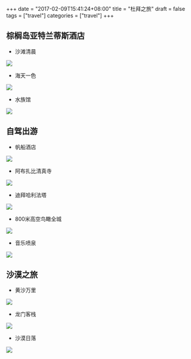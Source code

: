 +++
date = "2017-02-09T15:41:24+08:00"
title = "杜拜之旅"
draft = false
tags = ["travel"]
categories = ["travel"]
+++

## 棕榈岛亚特兰蒂斯酒店

- 沙滩清晨

![](../../../blog/dubai/IMG_8702.png)

- 海天一色

![](../../../blog/dubai/IMG_8752.png)

- 水族馆

![](../../../blog/dubai/IMG_8716.png)

## 自驾出游

- 帆船酒店

![](../../../blog/dubai/IMG_8868.png)

- 阿布扎比清真寺

![](../../../blog/dubai/IMG_0010.png)

- 迪拜哈利法塔

![](../../../blog/dubai/IMG_9785.png)

- 800米高空鸟瞰全城

![](../../../blog/dubai/IMG_9726.png)

- 音乐喷泉

![](../../../blog/dubai/IMG_9753.png)

## 沙漠之旅

- 黄沙万里

![](../../../blog/dubai/IMG_9871.png)

- 龙门客栈

![](../../../blog/dubai/IMG_9947.png)

- 沙漠日落

![](../../../blog/dubai/IMG_9878.png)